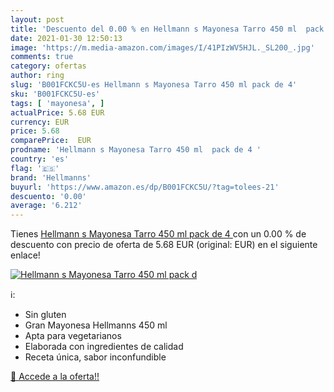 ```yaml
---
layout: post
title: 'Descuento del 0.00 % en Hellmann s Mayonesa Tarro 450 ml  pack d'
date: 2021-01-30 12:50:13
image: 'https://m.media-amazon.com/images/I/41PIzWV5HJL._SL200_.jpg'
comments: true
category: ofertas
author: ring
slug: 'B001FCKC5U-es Hellmann s Mayonesa Tarro 450 ml pack de 4'
sku: 'B001FCKC5U-es'
tags: [ 'mayonesa', ]
actualPrice: 5.68 EUR
currency: EUR
price: 5.68
comparePrice:  EUR
prodname: 'Hellmann s Mayonesa Tarro 450 ml  pack de 4 '
country: 'es'
flag: '🇪🇸'
brand: 'Hellmanns'
buyurl: 'https://www.amazon.es/dp/B001FCKC5U/?tag=tolees-21'
descuento: '0.00'
average: '6.212'
---
```


Tienes [Hellmann s Mayonesa Tarro 450 ml  pack de 4 ](https://www.amazon.es/dp/B001FCKC5U/?tag=tolees-21) con un 0.00 % de descuento con precio de oferta de 5.68 EUR (original:  EUR) en el siguiente enlace!

[![Hellmann s Mayonesa Tarro 450 ml  pack d](https://m.media-amazon.com/images/I/41PIzWV5HJL._SL200_.jpg)](https://www.amazon.es/dp/B001FCKC5U/?tag=tolees-21)

ℹ️:

- Sin gluten
- Gran Mayonesa Hellmanns 450 ml
- Apta para vegetarianos
- Elaborada con ingredientes de calidad
- Receta única, sabor inconfundible

[🛒 Accede a la oferta!!](https://www.amazon.es/dp/B001FCKC5U/?tag=tolees-21)
